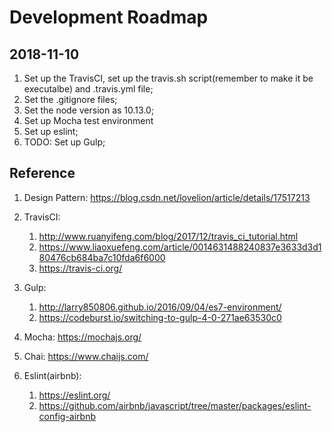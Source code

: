 # Development Roadmap

## 2018-11-10

1. Set up the TravisCI, set up the travis.sh script(remember to make it be executalbe) and .travis.yml file;
2. Set the .gitignore files;
3. Set the node version as 10.13.0;
4. Set up Mocha test environment
5. Set up eslint;
6. TODO: Set up Gulp;

## Reference

1. Design Pattern: https://blog.csdn.net/lovelion/article/details/17517213

2. TravisCI:
   1. http://www.ruanyifeng.com/blog/2017/12/travis_ci_tutorial.html
   2. https://www.liaoxuefeng.com/article/0014631488240837e3633d3d180476cb684ba7c10fda6f6000
   3. https://travis-ci.org/

3. Gulp:
   1. http://larry850806.github.io/2016/09/04/es7-environment/
   2. https://codeburst.io/switching-to-gulp-4-0-271ae63530c0

4. Mocha: https://mochajs.org/

5. Chai: https://www.chaijs.com/

6. Eslint(airbnb):
   1. https://eslint.org/
   2. https://github.com/airbnb/javascript/tree/master/packages/eslint-config-airbnb

